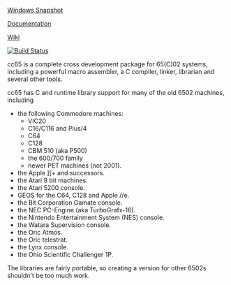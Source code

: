 [Windows Snapshot](http://sourceforge.net/projects/cc65/files/cc65-snapshot-win32.zip)

[Documentation](http://cc65.github.io/doc)

[Wiki](http://github.com/cc65/wiki/wiki)

[![Build Status](https://api.travis-ci.org/cc65/cc65.svg?branch=master)](https://travis-ci.org/cc65/cc65/builds)

cc65 is a complete cross development package for 65(C)02 systems, including
a powerful macro assembler, a C compiler, linker, librarian and several
other tools.

cc65 has C and runtime library support for many of the old 6502 machines,
including

- the following Commodore machines:
  - VIC20
  - C16/C116 and Plus/4
  - C64
  - C128
  - CBM 510 (aka P500)
  - the 600/700 family
  - newer PET machines (not 2001).
- the Apple ]\[+ and successors.
- the Atari 8 bit machines.
- the Atari 5200 console.
- GEOS for the C64, C128 and Apple //e.
- the Bit Corporation Gamate console.
- the NEC PC-Engine (aka TurboGrafx-16).
- the Nintendo Entertainment System (NES) console.
- the Watara Supervision console.
- the Oric Atmos.
- the Oric telestrat.
- the Lynx console.
- the Ohio Scientific Challenger 1P.

The libraries are fairly portable, so creating a version for other 6502s
shouldn't be too much work.
